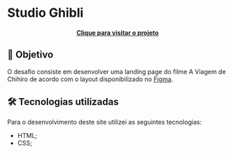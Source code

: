 # Studio Ghibli

<h4 align="center"><a href="https://desafio5-codelandia.vercel.app/">Clique para visitar o projeto</a></h4>

## 🎯 Objetivo

O desafio consiste em desenvolver uma landing page do filme A Viagem de Chihiro de acordo com o layout disponibilizado no [Figma](https://www.figma.com/file/Yb9IBH56g7T1hdIyZ3BMNO/Desafios---Codelândia?node-id=5854%3A2).

## 🛠️ Tecnologias utilizadas

Para o desenvolvimento deste site utilizei as seguintes tecnologias:

- HTML;
- CSS;

